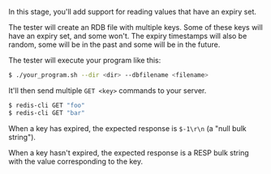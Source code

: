 In this stage, you'll add support for reading values that have an expiry set.

The tester will create an RDB file with multiple keys. Some of these keys will have an expiry set, and some won't. The expiry timestamps
will also be random, some will be in the past and some will be in the future.

The tester will execute your program like this:

```bash
$ ./your_program.sh --dir <dir> --dbfilename <filename>
```

It'll then send multiple `GET <key>` commands to your server.

```bash
$ redis-cli GET "foo"
$ redis-cli GET "bar"
```

When a key has expired, the expected response is `$-1\r\n` (a "null bulk string").

When a key hasn't expired, the expected response is a RESP bulk string with the value corresponding to the key.
